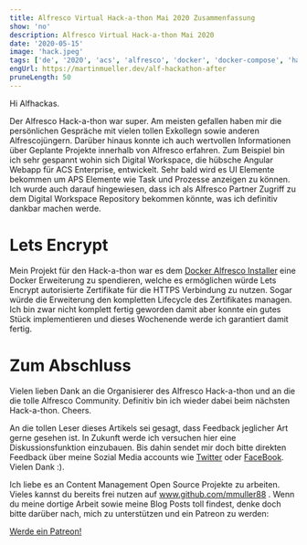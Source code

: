 ```yaml
---
title: Alfresco Virtual Hack-a-thon Mai 2020 Zusammenfassung
show: 'no'
description: Alfresco Virtual Hack-a-thon Mai 2020
date: '2020-05-15'
image: 'hack.jpeg'
tags: ['de', '2020', 'acs', 'alfresco', 'docker', 'docker-compose', 'hackathon']
engUrl: https://martinmueller.dev/alf-hackathon-after
pruneLength: 50
---
```


Hi Alfhackas.

Der Alfresco Hack-a-thon war super. Am meisten gefallen haben mir die persönlichen Gespräche mit vielen tollen Exkollegn sowie anderen Alfrescojüngern. Darüber hinaus konnte ich auch wertvollen Informationen über Geplante Projekte innerhalb von Alfresco erfahren. Zum Beispiel bin ich sehr gespannt wohin sich Digital Workspace, die hübsche Angular Webapp für ACS Enterprise, entwickelt. Sehr bald wird es UI Elemente bekommen um APS Elemente wie Task und Prozesse anzeigen zu können. Ich wurde auch darauf hingewiesen, dass ich als Alfresco Partner Zugriff zu dem Digital Workspace Repository bekommen könnte, was ich definitiv dankbar machen werde.

# Lets Encrypt
Mein Projekt für den Hack-a-thon war es dem [Docker Alfresco Installer](https://github.com/Alfresco/alfresco-docker-installer) eine Docker Erweiterung zu spendieren, welche es ermöglichen würde Lets Encrypt autorisierte Zertifikate für die HTTPS Verbindung zu nutzen. Sogar würde die Erweiterung den kompletten Lifecycle des Zertifikates managen. Ich bin zwar nicht komplett fertig geworden damit aber konnte ein gutes Stück implementieren und dieses Wochenende werde ich garantiert damit fertig.

# Zum Abschluss
Vielen lieben Dank an die Organisierer des Alfresco Hack-a-thon und an die die tolle Alfresco Community. Definitiv bin ich wieder dabei beim nächsten Hack-a-thon. Cheers.

An die tollen Leser dieses Artikels sei gesagt, dass Feedback jeglicher Art gerne gesehen ist. In Zukunft werde ich versuchen hier eine Diskussionsfunktion einzubauen. Bis dahin sendet mir doch bitte direkten Feedback über meine Sozial Media accounts wie [Twitter](https://twitter.com/MartinMueller_) oder [FaceBook](https://www.facebook.com/martin.muller.10485). Vielen Dank :).

Ich liebe es an Content Management Open Source Projekte zu arbeiten. Vieles kannst du bereits frei nutzen auf www.github.com/mmuller88 . Wenn du meine dortige Arbeit sowie meine Blog Posts toll findest, denke doch bitte darüber nach, mich zu unterstützen und ein Patreon zu werden:

<a href="https://www.patreon.com/bePatron?u=29010217" data-patreon-widget-type="become-patron-button">Werde ein Patreon!</a><script async src="https://c6.patreon.com/becomePatronButton.bundle.js"></script>
